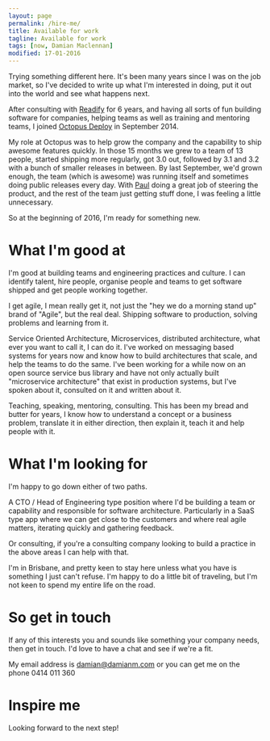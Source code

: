 ```yaml
---
layout: page
permalink: /hire-me/
title: Available for work
tagline: Available for work
tags: [now, Damian Maclennan]
modified: 17-01-2016
---
```


Trying something different here. It's been many years since I was on the job market, so I've decided to write up what I'm interested in doing, put it out into the world and see what happens next.


After consulting with [Readify](http://readify.net/) for 6 years, and having all sorts of fun building software for companies, helping teams as well as training and mentoring teams, I joined [Octopus Deploy](http://octopus.com/) in September 2014. 

My role at Octopus was to help grow the company and the capability to ship awesome features quickly. In those 15 months we grew to a team of 13 people, started shipping more regularly, got 3.0 out, followed by 3.1 and 3.2 with a bunch of smaller releases in between. By last September, we'd grown enough, the team (which is awesome) was running itself and sometimes doing public releases every day. With [Paul](http://paulstovell.com/) doing a great job of steering the product, and the rest of the team just getting stuff done, I was feeling a little unnecessary.

So at the beginning of 2016, I'm ready for something new.

# What I'm good at #

I'm good at building teams and engineering practices and culture. I can identify talent, hire people, organise people and teams to get software shipped and get people working together.

I get agile, I mean really get it, not just the "hey we do a morning stand up" brand of "Agile", but the real deal. Shipping software to production, solving problems and learning from it. 

Service Oriented Architecture, Microservices, distributed architecture, what ever you want to call it, I can do it. I've worked on messaging based systems for years now and know how to build architectures that scale, and help the teams to do the same. I've been working for a while now on an open source service bus library and have not only actually built "microservice architecture" that exist in production systems, but I've spoken about it, consulted on it and written about it. 

Teaching, speaking, mentoring, consulting.
This has been my bread and butter for years, I know how to understand a concept or a business problem, translate it in either direction, then explain it, teach it and help people with it.

# What I'm looking for #

I'm happy to go down either of two paths.

A CTO / Head of Engineering type position where I'd be building a team or capability and responsible for software architecture. Particularly in a SaaS type app where we can get close to the customers and where real agile matters, iterating quickly and gathering feedback.

Or consulting, if you're a consulting company looking to build a practice in the above areas I can help with that.

I'm in Brisbane, and pretty keen to stay here unless what you have is something I just can't refuse. I'm happy to do a little bit of traveling, but I'm not keen to spend my entire life on the road.

# So get in touch #

If any of this interests you and sounds like something your company needs, then get in touch. I'd love to have a chat and see if we're a fit. 

My email address is damian@damianm.com or you can get me on the phone 0414 011 360

# Inspire me #

Looking forward to the next step!
 
